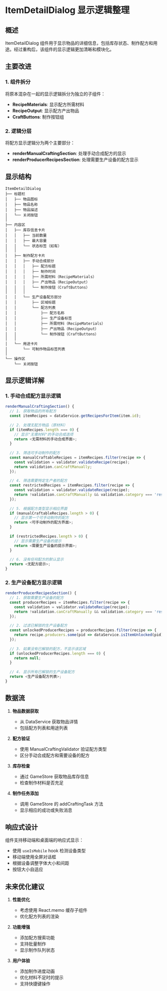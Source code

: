 # ItemDetailDialog 显示逻辑整理

## 概述

ItemDetailDialog 组件用于显示物品的详细信息，包括库存状态、制作配方和用途。经过重构后，该组件的显示逻辑更加清晰和模块化。

## 主要改进

### 1. 组件拆分

将原本混杂在一起的显示逻辑拆分为独立的子组件：

- **RecipeMaterials**: 显示配方所需材料
- **RecipeOutput**: 显示配方产出物品
- **CraftButtons**: 制作按钮组

### 2. 逻辑分层

将配方显示逻辑分为两个主要部分：

- **renderManualCraftingSection**: 处理手动合成配方的显示
- **renderProducerRecipesSection**: 处理需要生产设备的配方显示

## 显示结构

```
ItemDetailDialog
├── 标题栏
│   ├── 物品图标
│   ├── 物品名称
│   ├── 物品描述
│   └── 关闭按钮
│
├── 内容区
│   ├── 库存信息卡片
│   │   ├── 当前数量
│   │   ├── 最大容量
│   │   └── 状态标签（如有）
│   │
│   ├── 制作配方卡片
│   │   ├── 手动合成部分
│   │   │   ├── 配方标题
│   │   │   ├── 制作时间
│   │   │   ├── 所需材料（RecipeMaterials）
│   │   │   ├── 产出物品（RecipeOutput）
│   │   │   └── 制作按钮（CraftButtons）
│   │   │
│   │   └── 生产设备配方部分
│   │       ├── 区域标题
│   │       └── 配方列表
│   │           ├── 配方名称
│   │           ├── 生产设备标签
│   │           ├── 所需材料（RecipeMaterials）
│   │           ├── 产出物品（RecipeOutput）
│   │           └── 制作按钮（CraftButtons）
│   │
│   └── 用途卡片
│       └── 可制作物品标签列表
│
└── 操作区
    └── 关闭按钮
```

## 显示逻辑详解

### 1. 手动合成配方显示逻辑

```typescript
renderManualCraftingSection() {
  // 1. 获取物品的所有配方
  const itemRecipes = dataService.getRecipesForItem(item.id);
  
  // 2. 处理无配方物品（原材料）
  if (itemRecipes.length === 0) {
    // 显示"无需材料"的手动合成选项
    return <无需材料的手动合成界面>;
  }
  
  // 3. 筛选可手动制作的配方
  const manualCraftableRecipes = itemRecipes.filter(recipe => {
    const validation = validator.validateRecipe(recipe);
    return validation.canCraftManually;
  });
  
  // 4. 筛选需要特定生产者的配方
  const restrictedRecipes = itemRecipes.filter(recipe => {
    const validation = validator.validateRecipe(recipe);
    return !validation.canCraftManually && validation.category === 'restricted';
  });
  
  // 5. 根据配方类型显示相应界面
  if (manualCraftableRecipes.length > 0) {
    // 显示第一个可手动制作的配方
    return <可手动制作的配方界面>;
  }
  
  if (restrictedRecipes.length > 0) {
    // 显示需要生产设备的提示
    return <需要生产设备的提示界面>;
  }
  
  // 6. 没有任何配方的默认显示
  return <无配方提示>;
}
```

### 2. 生产设备配方显示逻辑

```typescript
renderProducerRecipesSection() {
  // 1. 获取需要生产设备的配方
  const producerRecipes = itemRecipes.filter(recipe => {
    const validation = validator.validateRecipe(recipe);
    return !validation.canCraftManually && validation.category === 'restricted';
  });
  
  // 2. 过滤已解锁的生产设备配方
  const unlockedProducerRecipes = producerRecipes.filter(recipe => {
    return recipe.producers.some(pid => dataService.isItemUnlocked(pid));
  });
  
  // 3. 如果没有已解锁的配方，不显示该区域
  if (unlockedProducerRecipes.length === 0) {
    return null;
  }
  
  // 4. 显示所有已解锁的生产设备配方
  return <生产设备配方列表>;
}
```

## 数据流

1. **物品数据获取**
   - 从 DataService 获取物品详情
   - 包括配方列表和用途列表

2. **配方验证**
   - 使用 ManualCraftingValidator 验证配方类型
   - 区分手动合成配方和需要设备的配方

3. **库存检查**
   - 通过 GameStore 获取物品库存信息
   - 检查制作材料是否充足

4. **制作任务添加**
   - 调用 GameStore 的 addCraftingTask 方法
   - 显示相应的成功或失败消息

## 响应式设计

组件支持移动端和桌面端的响应式显示：

- 使用 `useIsMobile` hook 检测设备类型
- 移动端使用全屏对话框
- 根据设备调整字体大小和间距
- 按钮大小自适应

## 未来优化建议

1. **性能优化**
   - 考虑使用 React.memo 缓存子组件
   - 优化配方列表的渲染

2. **功能增强**
   - 添加配方搜索功能
   - 支持批量制作
   - 显示制作队列状态

3. **用户体验**
   - 添加制作进度动画
   - 优化材料不足时的提示
   - 支持快捷键操作